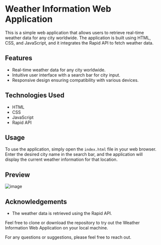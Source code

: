 # Weather Information Web Application

This is a simple web application that allows users to retrieve real-time weather data for any city worldwide. The application is built using HTML, CSS, and JavaScript, and it integrates the Rapid API to fetch weather data.

## Features

- Real-time weather data for any city worldwide.
- Intuitive user interface with a search bar for city input.
- Responsive design ensuring compatibility with various devices.

## Technologies Used

- HTML
- CSS
- JavaScript
- Rapid API

## Usage

To use the application, simply open the `index.html` file in your web browser. Enter the desired city name in the search bar, and the application will display the current weather information for that location.

## Preview

![image](https://github.com/001Anish/Weather-INFO-Web-Application/assets/125531552/78cf3d0b-e34d-461e-80b0-1f031bc69b35)


## Acknowledgements

- The weather data is retrieved using the Rapid API.

Feel free to clone or download the repository to try out the Weather Information Web Application on your local machine.

For any questions or suggestions, please feel free to reach out.

